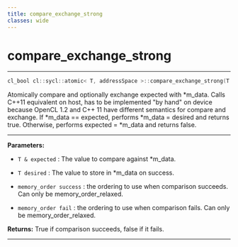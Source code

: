 ```yaml
---
title: compare_exchange_strong
classes: wide
---
```

# compare_exchange_strong

---

```cpp
cl_bool cl::sycl::atomic< T, addressSpace >::compare_exchange_strong(T &expected, T desired, memory_order success=memory_order::relaxed, memory_order fail=memory_order::relaxed)
```


Atomically compare and optionally exchange expected with *m_data. Calls C++11 equivalent on host, has to be implemented "by hand" on device because OpenCL 1.2 and C++ 11 have different semantics for compare and exchange. If *m_data == expected, performs *m_data = desired and returns true. Otherwise, performs expected = *m_data and returns false. 


---
**Parameters:**

 - `T & expected`
: The value to compare against *m_data. 

 - `T desired`
: The value to store in *m_data on success. 

 - `memory_order success`
: the ordering to use when comparison succeeds. Can only be memory_order_relaxed. 

 - `memory_order fail`
: the ordering to use when comparison fails. Can only be memory_order_relaxed. 

**Returns:** True if comparison succeeds, false if it fails. 

---
